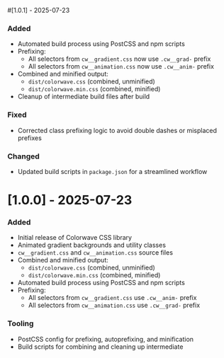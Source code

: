 #[1.0.1] - 2025-07-23

### Added
- Automated build process using PostCSS and npm scripts
- Prefixing: 
  - All selectors from `cw__gradient.css` now use `.cw__grad-` prefix
  - All selectors from `cw__animation.css` now use `.cw__anim-` prefix
- Combined and minified output:
  - `dist/colorwave.css` (combined, unminified)
  - `dist/colorwave.min.css` (combined, minified)
- Cleanup of intermediate build files after build

### Fixed
- Corrected class prefixing logic to avoid double dashes or misplaced prefixes

### Changed
- Updated build scripts in `package.json` for a streamlined workflow


# [1.0.0] - 2025-07-23

### Added
- Initial release of Colorwave CSS library
- Animated gradient backgrounds and utility classes
- `cw__gradient.css` and `cw__animation.css` source files
- Combined and minified output:
  - `dist/colorwave.css` (combined, unminified)
  - `dist/colorwave.min.css` (combined, minified)
- Automated build process using PostCSS and npm scripts
- Prefixing:
  - All selectors from `cw__gradient.css` use `.cw__anim-` prefix
  - All selectors from `cw__animation.css` use `.cw__grad-` prefix

### Tooling
- PostCSS config for prefixing, autoprefixing, and minification
- Build scripts for combining and cleaning up intermediate